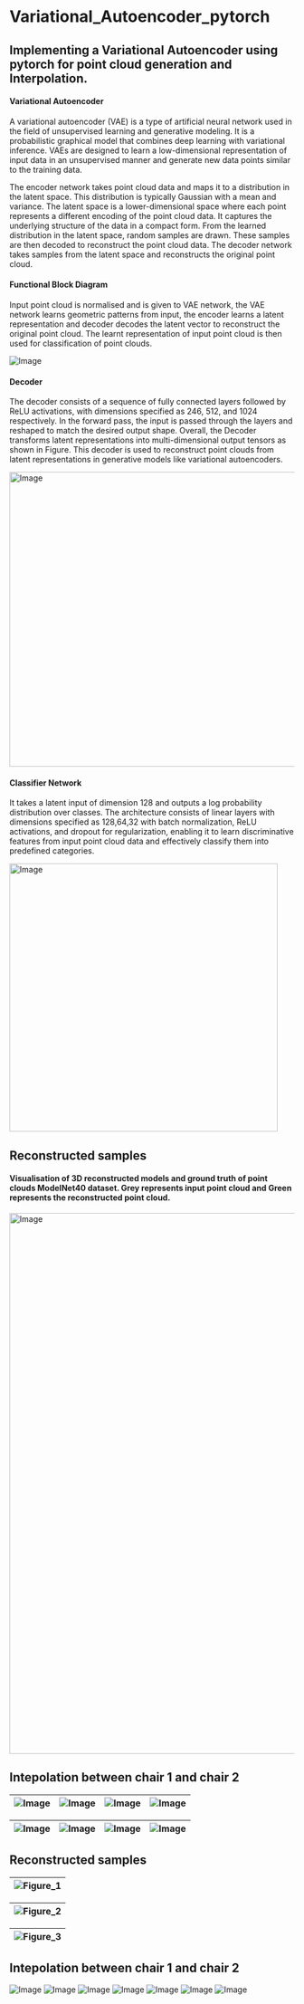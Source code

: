 # Variational_Autoencoder_pytorch

## Implementing a Variational Autoencoder using pytorch for point cloud generation and Interpolation.

#### Variational Autoencoder

A variational autoencoder (VAE) is a type of artificial neural network used in the field of unsupervised learning and generative modeling. It is a probabilistic graphical model that combines deep learning with variational inference. VAEs are designed to learn a low-dimensional representation of input data in an unsupervised manner and generate new data points similar to the training data.

The encoder network takes point cloud data and maps it to a distribution in the latent space. This distribution is typically Gaussian with a mean and variance. The latent space is a lower-dimensional space where each point represents a different encoding of the point cloud data. It captures the underlying structure of the data in a compact form. From the learned distribution in the latent space, random samples are drawn. These samples are then decoded to reconstruct the point cloud data. The decoder network takes samples from the latent space and reconstructs the original point cloud.

#### Functional Block Diagram

Input point cloud is normalised and is given to VAE network, the VAE network learns geometric patterns from input, the encoder learns a latent representation and decoder decodes the latent vector to reconstruct the original point cloud. The learnt representation of input point cloud is then used for classification of point clouds.

![Image](https://github.com/user-attachments/assets/d44b8669-e022-46af-9efa-3e089f297aed)

#### Decoder

The decoder consists of a sequence of fully connected layers followed by ReLU activations, with dimensions specified as 246, 512, and 1024 respectively. In the forward pass, the input is passed through the layers and reshaped to match the desired output shape. Overall, the Decoder transforms latent representations into multi-dimensional output tensors as shown in Figure. This decoder is used to reconstruct point clouds from latent representations in generative models like variational autoencoders.

<img width="521" alt="Image" src="https://github.com/user-attachments/assets/b18d1f2f-fae2-42dd-904c-cd5a7c061b76" />

#### Classifier Network

It takes a latent input of dimension 128 and outputs a log probability distribution over classes. The architecture consists of linear layers with dimensions specified as 128,64,32 with batch normalization, ReLU activations, and dropout for regularization, enabling it to learn discriminative features from input point cloud data and effectively classify them into predefined categories.

<img width="474" alt="Image" src="https://github.com/user-attachments/assets/b4122cbb-2762-4ec3-bd59-231678748fb8" />

## Reconstructed samples

#### Visualisation of 3D reconstructed models and ground truth of point clouds ModelNet40 dataset. Grey represents input point cloud and Green represents the reconstructed point cloud.
<img width="956" alt="Image" src="https://github.com/user-attachments/assets/6638b0db-d846-4313-b304-2103fde28b01" />


## Intepolation between chair 1 and chair 2

| ![Image](https://github.com/user-attachments/assets/ea7c6d34-9daf-44ad-a68b-55afe45e2e9d) | ![Image](https://github.com/user-attachments/assets/e0dee3f3-149d-42a7-bbe1-a906455b9524) |  ![Image](https://github.com/user-attachments/assets/6e0e5be4-572a-43d3-ad35-240f73381ade) |  ![Image](https://github.com/user-attachments/assets/4e5a8fa8-8afb-417f-915f-7a01ebbdadb2)  |
|-|-|-|-|

| ![Image](https://github.com/user-attachments/assets/a958a313-096d-482a-92e0-0d3b60689044) | ![Image](https://github.com/user-attachments/assets/84e61c26-0186-4c78-be7e-c32a9e5eabd6) |  ![Image](https://github.com/user-attachments/assets/34369abc-cd77-4b10-89f1-1364146d2fd2)  | ![Image](https://github.com/user-attachments/assets/8a69e9c8-ea38-4116-a7e4-ea50480ef2ba)|
|-|-|-|-|

## Reconstructed samples

| ![Figure_1](https://github.com/Suraj-000/Variational_Autoencoder_pytorch/assets/83648833/afe5502f-f37d-4245-9d6d-012c4ccda950) |
|-|

| ![Figure_2](https://github.com/Suraj-000/Variational_Autoencoder_pytorch/assets/83648833/c478a115-67bf-403e-93af-b1f420383555) |
|-|

| ![Figure_3](https://github.com/Suraj-000/Variational_Autoencoder_pytorch/assets/83648833/c3c54590-9dba-4fe8-891c-306d3fb060d8) |
|-|

## Intepolation between chair 1 and chair 2

![Image](https://github.com/user-attachments/assets/f21ce5ec-a358-40f6-8515-d26711bf77a3)
![Image](https://github.com/user-attachments/assets/3a8ba602-7c7c-479e-83dd-d82c5b11f2c1)
![Image](https://github.com/user-attachments/assets/db528283-30d0-4515-af51-0751dcc97a6c)
![Image](https://github.com/user-attachments/assets/1c073037-99ec-4fab-b17b-c50ffb91af15)
![Image](https://github.com/user-attachments/assets/c4e5b16e-891a-45cf-a044-f7f6321ce61c)
![Image](https://github.com/user-attachments/assets/3b939a25-a3d5-4955-afd5-173cba6234be)
![Image](https://github.com/user-attachments/assets/0f0e8884-f633-41b8-88a4-433f2954542e)

